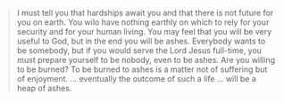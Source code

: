 > I must tell you that hardships await you and that there is not future for you on earth. You wilo have nothing earthly on which to rely for your security and for your human living. You may feel that you will be very useful to God, but in the end you will be ashes. Everybody wants to be somebody, but if you would serve the Lord Jesus full-time, you must prepare yourself to be nobody, even to be ashes. Are you willing to be burned? To be burned to ashes is a matter not of suffering but of enjoyment. ... eventually the outcome of such a life ... will be a heap of ashes.
